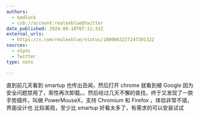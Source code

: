```yaml
---
authors:
  - badluck
  - csb://account:realexblue@twitter
date_published: 2024-06-10T07:11:31Z
external_urls:
  - https://x.com/realexblue/status/1800063227147301322
sources:
  - xSync
  - Twitter
type: note

---
```


直到前几天看到 smartup 也传出丑闻，然后打开 chrome 就看到被 Google 因为安全问题禁用了，索性再次卸载。。然后经过几天不懈的查找，终于又发现了一款手势插件，叫做 PowerMouseX，支持 Chromium 和 Firefox ，体验非常不错，界面设计也 比较美观，至少比 smartup 好看太多了，有需求的可以安装试试